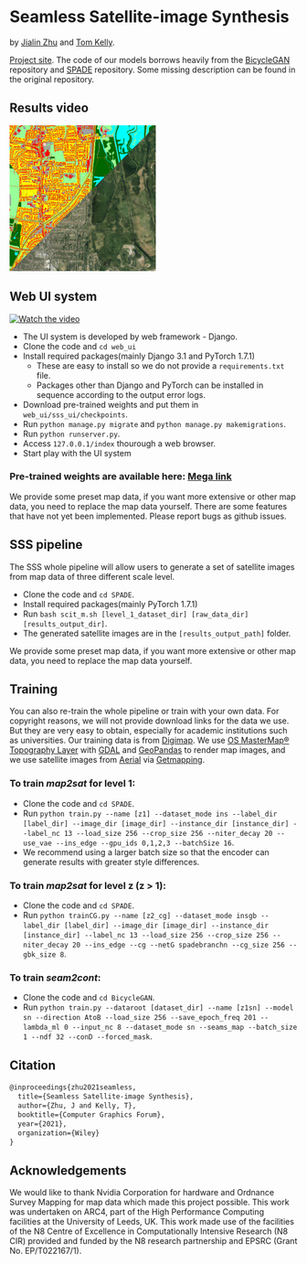 # Seamless Satellite-image Synthesis
by [Jialin Zhu](https://vcg.leeds.ac.uk/profiles/jialin-zhu/) and [Tom Kelly](https://vcg.leeds.ac.uk/profiles/twak/).

[Project site](https://vcg.leeds.ac.uk/projects/sss/). The code of our models borrows heavily from the [BicycleGAN](https://github.com/junyanz/BicycleGAN) repository and [SPADE](https://github.com/NVlabs/SPADE) repository. Some missing description can be found in the original repository.

## Results video
[![Watch the video](https://github.com/Misaliet/Seamless-Satellite-image-Synthesis/blob/main/image1604.png?raw=true)](https://www.youtube.com/watch?v=-oLKVdBQQKI)


## Web UI system
[![Watch the video](https://img.youtube.com/vi/JVchd1pifvA/hqdefault.jpg)](https://www.youtube.com/watch?v=JVchd1pifvA)

- The UI system is developed by web framework - Django.
- Clone the code and `cd web_ui`
- Install required packages(mainly Django 3.1 and PyTorch 1.7.1)
  - These are easy to install so we do not provide a `requirements.txt` file.
  - Packages other than Django and PyTorch can be installed in sequence according to the output error logs.
- Download pre-trained weights and put them in `web_ui/sss_ui/checkpoints`.
- Run `python manage.py migrate` and `python manage.py makemigrations`.
- Run `python runserver.py`.
- Access `127.0.0.1/index` thourough a web browser.
- Start play with the UI system

### Pre-trained weights are available here: [Mega link](https://mega.nz/file/MtRhUCIQ#wBbUd4SGL2LLj5n2iQCWu5XQt5iRGicbg0p0PeQTpSA)

We provide some preset map data, if you want more extensive or other map data, you need to replace the map data yourself. There are some features that have not yet been implemented. Please report bugs as github issues.

## SSS pipeline

The SSS whole pipeline will allow users to generate a set of satellite images from map data of three different scale level.
- Clone the code and `cd SPADE`.
- Install required packages(mainly PyTorch 1.7.1)
- Run `bash scit_m.sh [level_1_dataset_dir] [raw_data_dir] [results_output_dir]`.
- The generated satellite images are in the `[results_output_path]` folder.

We provide some preset map data, if you want more extensive or other map data, you need to replace the map data yourself. 

## Training
You can also re-train the whole pipeline or train with your own data.
For copyright reasons, we will not provide download links for the data we use. But they are very easy to obtain, especially for academic institutions such as universities.
Our training data is from [Digimap](https://digimap.edina.ac.uk/). We use [OS MasterMap® Topography Layer](https://digimap.edina.ac.uk/webhelp/os/osdigimaphelp.htm#data_information/os_products/overview.htm) with [GDAL](https://gdal.org/) and [GeoPandas](https://geopandas.org/) to render map images, and we use satellite images from [Aerial](https://digimap.edina.ac.uk/webhelp/aerial/aerialdigimaphelp.htm#data_information/products/25cm_aerial_imagery.htm) via [Getmapping](https://www.getmapping.com/).

### To train *map2sat* for level 1:
- Clone the code and `cd SPADE`.
- Run `python train.py --name [z1] --dataset_mode ins --label_dir [label_dir] --image_dir [image_dir] --instance_dir [instance_dir] --label_nc 13 --load_size 256 --crop_size 256 --niter_decay 20 --use_vae --ins_edge --gpu_ids 0,1,2,3 --batchSize 16`.
- We recommend using a larger batch size so that the encoder can generate results with greater style differences.
### To train *map2sat* for level z (z > 1):
- Clone the code and `cd SPADE`.
- Run `python trainCG.py --name [z2_cg] --dataset_mode insgb --label_dir [label_dir] --image_dir [image_dir] --instance_dir [instance_dir] --label_nc 13 --load_size 256 --crop_size 256 --niter_decay 20 --ins_edge --cg --netG spadebranchn --cg_size 256 --gbk_size 8`.
### To train *seam2cont*:
- Clone the code and `cd BicycleGAN`.
- Run `python train.py --dataroot [dataset_dir] --name [z1sn] --model sn --direction AtoB --load_size 256 --save_epoch_freq 201 --lambda_ml 0 --input_nc 8 --dataset_mode sn --seams_map --batch_size 1 --ndf 32 --conD --forced_mask`.


## Citation
```
@inproceedings{zhu2021seamless,
  title={Seamless Satellite-image Synthesis},
  author={Zhu, J and Kelly, T},
  booktitle={Computer Graphics Forum},
  year={2021},
  organization={Wiley}
}
```

## Acknowledgements
We would like to thank Nvidia Corporation for hardware and Ordnance Survey Mapping for map data which made this project possible. This work was undertaken on ARC4, part of the High Performance Computing facilities at the University of Leeds, UK. This work made use of the facilities of the N8 Centre of Excellence in Computationally Intensive Research (N8 CIR) provided and funded by the N8 research partnership and EPSRC (Grant No. EP/T022167/1).

